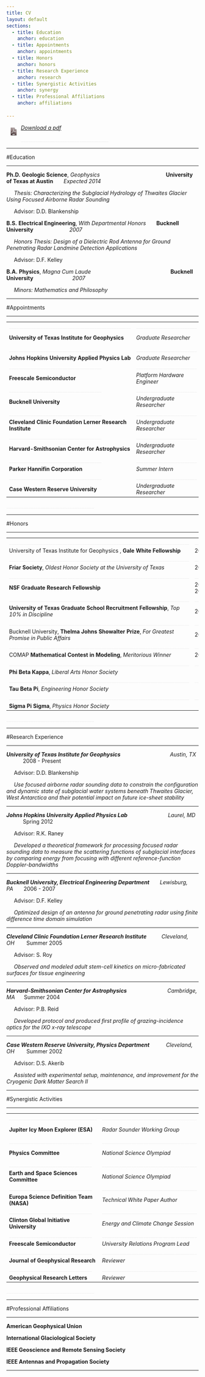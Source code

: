 ```yaml
---
title: CV
layout: default
sections: 
  - title: Education
    anchor: education
  - title: Appointments
    anchor: appointments
  - title: Honors
    anchor: honors
  - title: Research Experience
    anchor: research
  - title: Synergistic Activities
    anchor: synergy
  - title: Professional Affiliations
    anchor: affiliations

---
```


<div style="float: left;margin:8px 8px 8px 8px;"><img src="/images/pdf.png" /> </div>

*[Download a pdf](http://dustinmschroeder.github.com/pdf/CV_DMS.pdf)*

<font color="#f0f0f0">____________________________________</font> 

<a name="education"></a>

---

#Education

---

**Ph.D.** **Geologic Science**, *Geophysics*&nbsp;&nbsp;&nbsp;&nbsp;&nbsp;&nbsp;&nbsp;&nbsp;&nbsp;&nbsp;&nbsp;&nbsp;&nbsp;&nbsp;&nbsp;&nbsp;&nbsp;&nbsp;&nbsp;&nbsp;&nbsp;&nbsp;&nbsp;&nbsp;&nbsp;&nbsp;&nbsp;&nbsp;&nbsp;&nbsp;&nbsp;&nbsp;&nbsp;&nbsp;&nbsp;&nbsp;&nbsp;&nbsp;&nbsp;&nbsp;&nbsp;&nbsp;&nbsp;&nbsp;**University of Texas at Austin** &nbsp;&nbsp;&nbsp;&nbsp;&nbsp; *Expected 2014*

&nbsp;&nbsp;&nbsp;&nbsp;&nbsp;*Thesis: Characterizing the Subglacial Hydrology of Thwaites Glacier Using Focused Airborne Radar Sounding*

&nbsp;&nbsp;&nbsp;&nbsp;&nbsp;Advisor: D.D. Blankenship 

**B.S.** **Electrical Engineering**, *With Departmental Honors* &nbsp;&nbsp;&nbsp;&nbsp;&nbsp; **Bucknell University** &nbsp;&nbsp;&nbsp;&nbsp;&nbsp;&nbsp;&nbsp;&nbsp;&nbsp;&nbsp;&nbsp;&nbsp;&nbsp;&nbsp;&nbsp;&nbsp;&nbsp;&nbsp;&nbsp;&nbsp;&nbsp;&nbsp;&nbsp;*2007*

&nbsp;&nbsp;&nbsp;&nbsp;&nbsp;*Honors Thesis: Design of a Dielectric Rod Antenna for Ground Penetrating Radar Landmine Detection Applications*

&nbsp;&nbsp;&nbsp;&nbsp;&nbsp;Advisor: D.F. Kelley	

**B.A.** **Physics**, *Magna Cum Laude* &nbsp;&nbsp;&nbsp;&nbsp;&nbsp;&nbsp;&nbsp;&nbsp;&nbsp;&nbsp;&nbsp;&nbsp;&nbsp;&nbsp;&nbsp;&nbsp;&nbsp;&nbsp;&nbsp;&nbsp;&nbsp;&nbsp;&nbsp;&nbsp;&nbsp;&nbsp;&nbsp;&nbsp;&nbsp;&nbsp;&nbsp;&nbsp;&nbsp;&nbsp;&nbsp;&nbsp;&nbsp;&nbsp;&nbsp;&nbsp;&nbsp;&nbsp;&nbsp;&nbsp;&nbsp;&nbsp;&nbsp;&nbsp;&nbsp;&nbsp;&nbsp; **Bucknell University** &nbsp;&nbsp;&nbsp;&nbsp;&nbsp;&nbsp;&nbsp;&nbsp;&nbsp;&nbsp;&nbsp;&nbsp;&nbsp; &nbsp;&nbsp;&nbsp;&nbsp;&nbsp;&nbsp;&nbsp;&nbsp;&nbsp;&nbsp;&nbsp;*2007*

&nbsp;&nbsp;&nbsp;&nbsp;&nbsp;*Minors: Mathematics and Philosophy* 

---

<a name="appointments"></a>


#Appointments

---

| | | |
| --- | --- | --- |
|  <font color="#f0f0f0">__________________________________________________</font> | <font color="#f0f0f0">_________________________</font> | <font color="#f0f0f0">________________</font> |
|**University of Texas Institute for Geophysics** | *Graduate Researcher* | 2008 - Present|
|  <font color="#f0f0f0">______________________________________</font> | <font color="#f0f0f0">_________________________</font> | <font color="#f0f0f0">________________</font> |
|**Johns Hopkins University Applied Physics Lab** | *Graduate Researcher* | Spring 2012|
|  <font color="#f0f0f0">______________________________________</font> | <font color="#f0f0f0">_________________________</font> | <font color="#f0f0f0">________________</font> |
|**Freescale Semiconductor** | *Platform Hardware Engineer* | 2007 - 2008|
|  <font color="#f0f0f0">______________________________________</font> | <font color="#f0f0f0">_________________________</font> | <font color="#f0f0f0">________________</font> |
|**Bucknell University** | *Undergraduate Researcher* | 2003 - 2007|
|  <font color="#f0f0f0">______________________________________</font> | <font color="#f0f0f0">_________________________</font> | <font color="#f0f0f0">________________</font> |
|**Cleveland Clinic Foundation Lerner Research Institute** | *Undergraduate Researcher* | Summer 2005|
|  <font color="#f0f0f0">______________________________________</font> | <font color="#f0f0f0">_________________________</font> | <font color="#f0f0f0">________________</font> |
|**Harvard-Smithsonian Center for Astrophysics** | *Undergraduate Researcher* | Summer 2004|
|  <font color="#f0f0f0">______________________________________</font> | <font color="#f0f0f0">_________________________</font> | <font color="#f0f0f0">________________</font> |
|**Parker Hannifin Corporation** | *Summer Intern* |Summer 2003|
|  <font color="#f0f0f0">______________________________________</font> | <font color="#f0f0f0">_________________________</font> | <font color="#f0f0f0">________________</font> |
|**Case Western Reserve University** | *Undergraduate Researcher* | Summer 2002 |

<font color="#f0f0f0">____________________________________</font> 

---

<a name="honors"></a>

#Honors

---

| | |
| --- | --- |
|  <font color="#f0f0f0">__________________________________________________________________________</font> | <font color="#f0f0f0">______________</font> |
|University of Texas Institute for Geophysics , **Gale White Fellowship** | 2012|
|  <font color="#f0f0f0">__________________________________________________________________________</font> | <font color="#f0f0f0">______________</font> |
|**Friar Society**, *Oldest Honor Society at the University of Texas* |2010|
|  <font color="#f0f0f0">__________________________________________________________________________</font> | <font color="#f0f0f0">______________</font> |
|**NSF Graduate Research Fellowship** | 2009, 2013, 2014|
|  <font color="#f0f0f0">__________________________________________________________________________</font> | <font color="#f0f0f0">______________</font> |
|**University of Texas Graduate School Recruitment Fellowship**, *Top 10% in Discipline* |2008|
|  <font color="#f0f0f0">__________________________________________________________________________</font> | <font color="#f0f0f0">______________</font> |
|Bucknell University, **Thelma Johns Showalter Prize**, *For Greatest Promise in Public Affairs* |2007|
|  <font color="#f0f0f0">__________________________________________________________________________</font> | <font color="#f0f0f0">______________</font> |
|COMAP **Mathematical Contest in Modeling**, *Meritorious Winner* | 2005 |
|  <font color="#f0f0f0">__________________________________________________________________________</font> | <font color="#f0f0f0">______________</font> |
|**Phi Beta Kappa**, *Liberal Arts Honor Society*| |
|  <font color="#f0f0f0">__________________________________________________________________________</font> | <font color="#f0f0f0">______________</font> |
|**Tau Beta Pi**, *Engineering Honor Society* | |
|  <font color="#f0f0f0">__________________________________________________________________________</font> | <font color="#f0f0f0">______________</font> |
|**Sigma Pi Sigma**, *Physics Honor Society* | |

<font color="#f0f0f0">____________________________________</font> 

---

<a name="research"></a>

#Research Experience 

---

***University of Texas Institute for Geophysics*** &nbsp;&nbsp;&nbsp;&nbsp;&nbsp;&nbsp;&nbsp;&nbsp;&nbsp;&nbsp;&nbsp;&nbsp;&nbsp;&nbsp;&nbsp;&nbsp;&nbsp;&nbsp;&nbsp;&nbsp;&nbsp;&nbsp;&nbsp;&nbsp;&nbsp;&nbsp;&nbsp;&nbsp;&nbsp;&nbsp;&nbsp;&nbsp;*Austin, TX* &nbsp;&nbsp;&nbsp;&nbsp;&nbsp;&nbsp;&nbsp;&nbsp;&nbsp;&nbsp;&nbsp;2008 - Present

&nbsp;&nbsp;&nbsp;&nbsp;&nbsp;Advisor: D.D. Blankenship

&nbsp;&nbsp;&nbsp;&nbsp;&nbsp;*Use focused airborne radar sounding data to constrain the configuration and dynamic state of subglacial water systems beneath Thwaites Glacier, West Antarctica and their potential impact on future ice-sheet stability*

---

***Johns Hopkins University Applied Physics Lab*** &nbsp;&nbsp;&nbsp;&nbsp;&nbsp;&nbsp;&nbsp;&nbsp;&nbsp;&nbsp;&nbsp;&nbsp;&nbsp;&nbsp;&nbsp;&nbsp;&nbsp;&nbsp;&nbsp;&nbsp;&nbsp;&nbsp;&nbsp;&nbsp;&nbsp;&nbsp;*Laurel, MD* &nbsp;&nbsp;&nbsp;&nbsp;&nbsp;&nbsp;&nbsp;&nbsp;&nbsp;&nbsp;&nbsp;Spring 2012

&nbsp;&nbsp;&nbsp;&nbsp;&nbsp;Advisor: R.K. Raney

&nbsp;&nbsp;&nbsp;&nbsp;&nbsp;*Developed a theoretical framework for processing focused radar sounding data to measure the scattering functions of subglacial interfaces by comparing energy from focusing with different reference-function Doppler-bandwidths*

---

***Bucknell University, Electrical Engineering Department*** &nbsp;&nbsp;&nbsp;&nbsp;&nbsp;&nbsp;*Lewisburg, PA*&nbsp;&nbsp;&nbsp;&nbsp;&nbsp;&nbsp; 2006 - 2007

&nbsp;&nbsp;&nbsp;&nbsp;&nbsp;Advisor: D.F. Kelley

&nbsp;&nbsp;&nbsp;&nbsp;&nbsp;*Optimized design of an antenna for ground penetrating radar using finite difference time domain simulation*

---

***Cleveland Clinic Foundation Lerner Research Institute*** &nbsp;&nbsp;&nbsp;&nbsp;&nbsp;&nbsp;&nbsp;&nbsp;&nbsp;*Cleveland, OH*&nbsp;&nbsp;&nbsp;&nbsp;&nbsp;&nbsp;&nbsp; Summer 2005

&nbsp;&nbsp;&nbsp;&nbsp;&nbsp;Advisor: S. Roy

&nbsp;&nbsp;&nbsp;&nbsp;&nbsp;*Observed and modeled adult stem-cell kinetics on micro-fabricated surfaces for tissue engineering*

---

***Harvard-Smithsonian Center for Astrophysics*** &nbsp;&nbsp;&nbsp;&nbsp;&nbsp;&nbsp;&nbsp;&nbsp;&nbsp;&nbsp;&nbsp;&nbsp;&nbsp;&nbsp;&nbsp;&nbsp;&nbsp;&nbsp;&nbsp;&nbsp;&nbsp;&nbsp;&nbsp;&nbsp;&nbsp; *Cambridge, MA* &nbsp;&nbsp;&nbsp;&nbsp;&nbsp;Summer 2004

&nbsp;&nbsp;&nbsp;&nbsp;&nbsp;Advisor: P.B. Reid

&nbsp;&nbsp;&nbsp;&nbsp;&nbsp;*Developed protocol and produced first profile of grazing-incidence optics for the IXO x-ray telescope*

---

***Case Western Reserve University, Physics Department*** &nbsp;&nbsp;&nbsp;&nbsp;&nbsp;&nbsp;&nbsp;&nbsp;&nbsp;&nbsp;*Cleveland, OH* &nbsp;&nbsp;&nbsp;&nbsp;&nbsp;&nbsp;&nbsp;Summer 2002

&nbsp;&nbsp;&nbsp;&nbsp;&nbsp;Advisor: D.S. Akerib

&nbsp;&nbsp;&nbsp;&nbsp;&nbsp;*Assisted with experimental setup, maintenance, and improvement for the Cryogenic Dark Matter Search II*

---

<a name="synergy"></a>

#Synergistic Activities

---
| | | |
| --- | --- | --- |
|  <font color="#f0f0f0">____________________________________</font> | <font color="#f0f0f0">_______________________________________</font> | <font color="#f0f0f0">________________</font> |
|**Jupiter Icy Moon Explorer (ESA)**| *Radar Sounder Working Group* | 2011 - Present|
|  <font color="#f0f0f0">__________________________________</font> | <font color="#f0f0f0">_______________________________________</font> | <font color="#f0f0f0">________________</font> |
|**Physics Committee**| *National Science Olympiad* | 2011 - Present|
|  <font color="#f0f0f0">__________________________________</font> | <font color="#f0f0f0">_______________________________________</font> | <font color="#f0f0f0">________________</font> |
|**Earth and Space Sciences Committee** | *National Science Olympiad* | 2003 - Present|
|  <font color="#f0f0f0">__________________________________</font> | <font color="#f0f0f0">_______________________________________</font> | <font color="#f0f0f0">________________</font> |
|**Europa Science Definition Team (NASA)** | *Technical White Paper Author* | Summer 2012|
|  <font color="#f0f0f0">__________________________________</font> | <font color="#f0f0f0">_______________________________________</font> | <font color="#f0f0f0">________________</font> |
|**Clinton Global Initiative University** | *Energy and Climate Change Session* | Spring 2009|
|  <font color="#f0f0f0">__________________________________</font> | <font color="#f0f0f0">_______________________________________</font> | <font color="#f0f0f0">________________</font> |
|**Freescale Semiconductor**| *University Relations Program Lead* | 2007 - 2008|
|  <font color="#f0f0f0">__________________________________</font> | <font color="#f0f0f0">_______________________________________</font> | <font color="#f0f0f0">________________</font> |
|**Journal of Geophysical Research**| *Reviewer* | |
|  <font color="#f0f0f0">__________________________________</font> | <font color="#f0f0f0">_______________________________________</font> | <font color="#f0f0f0">________________</font> |
|**Geophysical Research Letters** | *Reviewer* | |

<font color="#f0f0f0">____________________________________</font> 

---

<a name="affiliations"></a>

#Professional Affiliations

---

**American Geophysical Union**

**International Glaciological Society**

**IEEE Geoscience and Remote Sensing Society**

**IEEE Antennas and Propagation Society**

---
